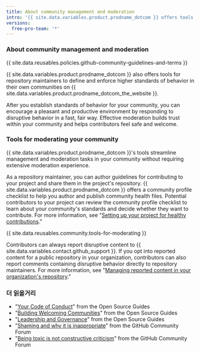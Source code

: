 ```yaml
---
title: About community management and moderation
intro: '{{ site.data.variables.product.prodname_dotcom }} offers tools that help repository maintainers establish and enforce standards of behavior in their communities on {{ site.data.variables.product.prodname_dotcom_the_website }}.'
versions:
  free-pro-team: '*'
---
```


### About community management and moderation

{{ site.data.reusables.policies.github-community-guidelines-and-terms }}

{{ site.data.variables.product.prodname_dotcom }} also offers tools for repository maintainers to define and enforce higher standards of behavior in their own communities on {{ site.data.variables.product.prodname_dotcom_the_website }}.

After you establish standards of behavior for your community, you can encourage a pleasant and productive environment by responding to disruptive behavior in a fast, fair way. Effective moderation builds trust within your community and helps contributors feel safe and welcome.

### Tools for moderating your community

{{ site.data.variables.product.prodname_dotcom }}'s tools streamline management and moderation tasks in your community without requiring extensive moderation experience.

As a repository maintainer, you can author guidelines for contributing to your project and share them in the project's repository. {{ site.data.variables.product.prodname_dotcom }} offers a community profile checklist to help you author and publish community health files. Potential contributors to your project can review the community profile checklist to learn about your community's standards and decide whether they want to contribute. For more information, see "[Setting up your project for healthy contributions](/github/building-a-strong-community/setting-up-your-project-for-healthy-contributions)."

{{ site.data.reusables.community.tools-for-moderating }}

Contributors can always report disruptive content to {{ site.data.variables.contact.github_support }}. If you opt into reported content for a public repository in your organization, contributors can also report comments containing disruptive behavior directly to repository maintainers. For more information, see "[Managing reported content in your organization's repository](/github/building-a-strong-community/managing-reported-content-in-your-organizations-repository)."

### 더 읽을거리

- "[Your Code of Conduct](https://opensource.guide/code-of-conduct/)" from the Open Source Guides
- "[Building Welcoming Communities](https://opensource.guide/building-community/)" from the Open Source Guides
- "[Leadership and Governance](https://opensource.guide/leadership-and-governance/)" from the Open Source Guides
- "[Shaming and why it is inappropriate](https://github.community/t5/Studies-in-Community/Shaming-and-why-it-is-inappropriate/ba-p/12728)" from the GitHub Community Forum
- "[Being toxic is not constructive criticism](https://github.community/t5/Studies-in-Community/Being-toxic-is-not-constructive-criticism/ba-p/8029)" from the GitHub Community Forum
